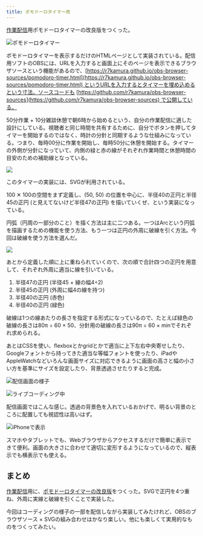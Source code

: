 ```yaml
---
title: ポモドーロタイマー改
---
```

[作業配信](https://www.youtube.com/c/r7kamura)用ポモドーロタイマーの改良版をつくった。

![](https://lh3.googleusercontent.com/Z58NvsTEdowYb8io3BY7IRGCisUIfkL1k7yw1d0F0614MbfCB1FldcFv4DGveu5stmlSAQY6Guq2MGA7wR2E2Ba7Oemwup8EkWC6_FDXw411yIj4gqq6PXebL6BlSjts-S3FBTxThcPNcyNBMx1ft-n1uzcJJVv_Szyv3v-K_UUP2Kw71pD6obZe5A "ポモドーロタイマー")

ポモドーロタイマーを表示するだけのHTMLページとして実装されている。配信用ソフトのOBSには、URLを入力すると画面上にそのページを表示できるブラウザソースという機能があるので、[https://r7kamura.github.io/obs-browser-sources/pomodoro-timer.html](https://r7kamura.github.io/obs-browser-sources/pomodoro-timer.html) というURLを入力するとタイマーを埋め込めるという寸法。ソースコードも [https://github.com/r7kamura/obs-browser-sources](https://github.com/r7kamura/obs-browser-sources) で公開している。

50分作業 + 10分雑談休憩で朝6時から始めるという、自分の作業配信に適した設計にしている。視聴者と同じ時間を共有するために、自分でボタンを押してタイマーを開始するのではなく、時計の分針と同期するような仕組みになっている。つまり、毎時00分に作業を開始し、毎時50分に休憩を開始する。タイマーの外側が分針になっていて、内側の緑と赤の線がそれぞれ作業時間と休憩時間の目安のための補助線となっている。

![](https://lh6.googleusercontent.com/8g0XSleXj5mXKZPhu3UCeHlgR081YzeHB0tGZBZauBvyJJgoplKnnuq7SRUpIuHl-3j6_VkSUdq-5gSWWEbTm_x1s-AjAcUMQM5wD32A2OF0m3BijuJ1gIcBAUNFm4aSHsL12vJmPUpd70cdhUuNJOgGyzk7gjyitFYgBDcem-PWIBLkfD5I50sjgg)

このタイマーの実装には、SVGが利用されている。

100 ✕ 100の空間をまず定義し、(50, 50) の位置を中心に、半径40の正円と半径45の正円 (と見えてないけど半径47の正円) を描いていくぜ、という実装になっている。

円弧（円周の一部分のこと）を描く方法は主に二つある。一つはArcという円弧を描画するための機能を使う方法、もう一つは正円の外周に破線を引く方法。今回は破線を使う方法を選んだ。

![](https://lh3.googleusercontent.com/uv5oAHdrPLAX0hLiBz9YmPNZu4Yz2-qHs-X-G5TazgOt-Ow3lcGxEgKMz44bYEz97AkH6nvA5o5ES0zmhNdm9LEqD5Aeh-s_UhlhuOMD0GbHZF1K7Sn1v2t0HoRD8B9zahKtqvaV0LMkUg5m4O-3JCJpw2a-HIW1bNidw9A8ywL2BZsHeYHfVMWDvQ)

あとから定義した順に上に重ねられていくので、次の順で合計四つの正円を用意して、それぞれ外周に適当に線を引いている。

1.  半径47の正円 (半径45 + 線の幅4÷2)
2.  半径45の正円 (外周に幅4の線を持つ)
3.  半径40の正円 (赤色)
4.  半径40の正円 (緑色)

破線は1つの線あたりの長さを指定する形式になっているので、たとえば緑色の破線の長さは80π ÷ 60 × 50、分針用の破線の長さは90π ÷ 60 × minでそれぞれ求められる。

あとはCSSを使い、flexboxとかgridとかで適当に上下左右中央寄せしたり、Googleフォントから持ってきた適当な等幅フォントを使ったり、iPadやAppleWatchなどいろんな画面サイズに対応できるように画面の高さと幅の小さい方を基準にサイズを設定したり、背景透過させたりすると完成。

![](https://lh3.googleusercontent.com/f21sbfj10Oqn0vdsO9OL9zJn7FyH1JzJ8gv93GBnXyjrHLtDl_NRT8zFtfR5CajWldO1kXwIW8g6HAz_jgepbX2-_Ay5nKhRF0L6X_GwXfAAEDyUt6Q81W3FYZPpAJkEbn7eqL7ZRTXGnRgxM7fv06tD3CrxgEfp2TDjLg-M8txxutMJ7QSjLc3XMw "配信画面の様子")

![](https://lh5.googleusercontent.com/WkhAUaTMQz07-K2EkRzZec50ur_98J3pcuHXDfLsxqpqiM5NtfL2fPaWkgnIdJOkw_7lrNoEZsJwpcYHM8pnxW4s_s8laHuUyrwOqzUoThE0n2dJ_cjddX9DErbwKPUYezz6HE46BbGS8f_U_1rbG2i7dQ2ewj9SfECbETS7e6zgqM3ccppQ7SP_tA "ライブコーディング中")

配信画面ではこんな感じ。透過の背景色を入れているおかげで、明るい背景のところに配置しても視認性は高いはず。

![](https://lh3.googleusercontent.com/w_ToGUPWOGj63hhVP3K2yOo3z90SV372kVpwSI5xB3ysx97pvROnz4zopwLQmqbEW8u0MfQclH0vSaRsLvOH3LWcQ1TlXJLPZzgmw-utL60hsgZ8f_c8lXq69J6hFFVjRyAAxd7VkqROc5nMkHeTbNBjD_s0R8-lYfkFF2o90j3_t2SWCE1MSeAMcA "iPhoneで表示")

スマホやタブレットでも、Webブラウザからアクセスするだけで簡単に表示できて便利。画面の大きさに合わせて適切に変形するようになっているので、縦表示でも横表示でも使える。

まとめ
---

[作業配信](https://www.youtube.com/c/r7kamura)用に、[ポモドーロタイマーの改良版](https://github.com/r7kamura/obs-browser-sources)をつくった。SVGで正円を4つ重ね、外周に実線と破線を引くことで実装した。

今回はコーディングの様子の一部を配信しながら実装してみたけれど、OBSのブラウザソース × SVGの組み合わせはかなり楽しい。他にも楽しくて実用的なものをつくってみたい。
